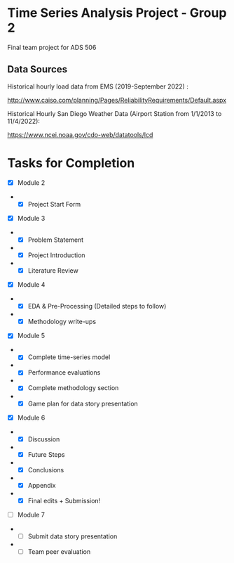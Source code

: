 # Time Series Analysis Project - Group 2
Final team project for ADS 506

## Data Sources
Historical hourly load data from EMS (2019-September 2022) : 

http://www.caiso.com/planning/Pages/ReliabilityRequirements/Default.aspx

Historical Hourly San Diego Weather Data (Airport Station from 1/1/2013 to 11/4/2022): 

https://www.ncei.noaa.gov/cdo-web/datatools/lcd

# Tasks for Completion
- [x] Module 2
-   - [x] Project Start Form
- [x] Module 3
-   - [x] Problem Statement
-   - [x] Project Introduction
-   - [x] Literature Review
- [x] Module 4
-   - [x] EDA & Pre-Processing (Detailed steps to follow)
-   - [x] Methodology write-ups
- [x] Module 5
-   - [x] Complete time-series model
-   - [x] Performance evaluations
-   - [x] Complete methodology section
-   - [x] Game plan for data story presentation
- [x] Module 6
 -   - [x] Discussion
 -   - [x] Future Steps
 -   - [x] Conclusions
 -   - [x] Appendix
 -   - [x] Final edits + Submission!  
- [ ] Module 7
-   - [ ] Submit data story presentation
-   - [ ] Team peer evaluation
